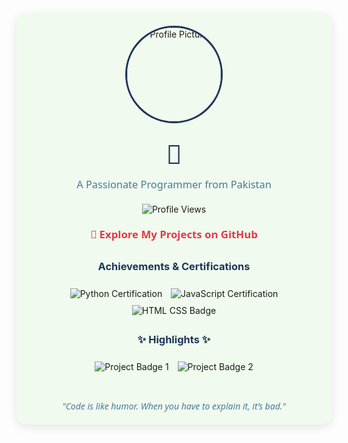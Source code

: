 <div style="background-color: #F1FAEE; padding: 20px; border-radius: 15px; box-shadow: 0px 4px 15px rgba(0, 0, 0, 0.1);"> 
  <div style="text-align: center; margin-bottom: 20px;">
    <img src="https://via.placeholder.com/150" alt="Profile Picture" 
         style="border-radius: 50%; width: 150px; height: 150px; border: 3px solid #1D3557;" />
  </div>

  <h1 align="center" style="font-size: 3em; color: #1D3557; font-family: 'Segoe UI', Tahoma, Geneva, Verdana, sans-serif; margin: 0;">
    <span id="typing"></span> 👋
  </h1>
  
  <script>
    const textArray = ["Hi there, I'm Zakir Aziz!", "A Passionate Programmer!", "Always Learning and Building."];
    let textIndex = 0;
    let charIndex = 0;
    const typingElement = document.getElementById("typing");
    function typeText() {
      if (charIndex < textArray[textIndex].length) {
        typingElement.textContent += textArray[textIndex][charIndex];
        charIndex++;
        setTimeout(typeText, 100);
      } else {
        setTimeout(() => {
          typingElement.textContent = "";
          charIndex = 0;
          textIndex = (textIndex + 1) % textArray.length;
          typeText();
        }, 2000);
      }
    }
    typeText();
  </script>

  <h3 align="center" style="font-weight: 400; color: #457B9D; font-family: 'Segoe UI', Tahoma, Geneva, Verdana, sans-serif; margin-top: 10px;">
    A Passionate Programmer from Pakistan
  </h3>      

  <p align="center" style="margin: 20px 0;">
    <img src="https://komarev.com/ghpvc/?username=zakiraziz&label=Profile%20views&color=1D3557&style=flat" alt="Profile Views" />
  </p>

  <div align="center" style="margin-bottom: 30px;">
    <a href="https://github.com/zakiraziz" 
       style="font-size: 1.2em; color: #E63946; text-decoration: none; font-family: 'Segoe UI', Tahoma, Geneva, Verdana, sans-serif; font-weight: bold; transition: 0.3s;">
      🔗 Explore My Projects on GitHub
    </a>
  </div>

  <h3 align="center" style="font-weight: bold; color: #1D3557;">Achievements & Certifications</h3>
  <div align="center" style="margin: 20px;">
    <img src="https://img.shields.io/badge/-Python%20Certified-3776AB?style=for-the-badge&logo=python&logoColor=white" alt="Python Certification" style="margin: 5px;" />
    <img src="https://img.shields.io/badge/-JavaScript%20Mastery-F7DF1E?style=for-the-badge&logo=javascript&logoColor=white" alt="JavaScript Certification" style="margin: 5px;" />
    <img src="https://img.shields.io/badge/-HTML%20CSS%20Pro-1572B6?style=for-the-badge&logo=css3&logoColor=white" alt="HTML CSS Badge" style="margin: 5px;" />
  </div>

  <h3 align="center" style="font-weight: bold; color: #1D3557;">✨ Highlights ✨</h3>
  <div align="center" style="margin: 20px;">
    <a href="https://github.com/zakiraziz/some-awesome-project" style="text-decoration: none;">
      <img src="https://img.shields.io/badge/-Some%20Awesome%20Project%201-E63946?style=for-the-badge" alt="Project Badge 1" style="margin: 5px;" />
    </a>
    <a href="https://github.com/zakiraziz/another-cool-project" style="text-decoration: none;">
      <img src="https://img.shields.io/badge/-Another%20Cool%20Project%202-457B9D?style=for-the-badge" alt="Project Badge 2" style="margin: 5px;" />
    </a>
  </div>

  <footer style="text-align: center; margin-top: 40px; color: #457B9D; font-family: 'Segoe UI', Tahoma, Geneva, Verdana, sans-serif;">
    <em>"Code is like humor. When you have to explain it, it’s bad."</em>
  </footer>
</div>
